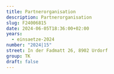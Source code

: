```yaml
---
title: Partnerorganisation
description: Partnerorganisation
slug: F24006815
date: 2024-06-05T18:36:00+02:00
years:
  - einsaetze-2024
number: "2024|15"
street: In der Fadmatt 26, 8902 Urdorf
group: TK
draft: false
---
```

